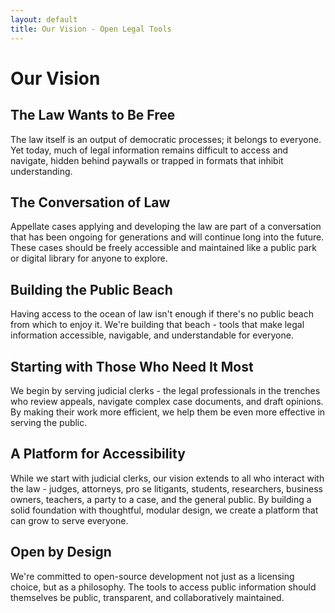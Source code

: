 ```yaml
---
layout: default
title: Our Vision - Open Legal Tools
---
```


# Our Vision

## The Law Wants to Be Free

The law itself is an output of democratic processes; it belongs to everyone. Yet today, much of legal information remains difficult to access and navigate, hidden behind paywalls or trapped in formats that inhibit understanding.

## The Conversation of Law

Appellate cases applying and developing the law are part of a conversation that has been ongoing for generations and will continue long into the future. These cases should be freely accessible and maintained like a public park or digital library for anyone to explore.

## Building the Public Beach

Having access to the ocean of law isn't enough if there's no public beach from which to enjoy it. We're building that beach - tools that make legal information accessible, navigable, and understandable for everyone.

## Starting with Those Who Need It Most

We begin by serving judicial clerks - the legal professionals in the trenches who review appeals, navigate complex case documents, and draft opinions. By making their work more efficient, we help them be even more effective in serving the public.

## A Platform for Accessibility

While we start with judicial clerks, our vision extends to all who interact with the law - judges, attorneys, pro se litigants, students, researchers, business owners, teachers, a party to a case, and the general public. By building a solid foundation with thoughtful, modular design, we create a platform that can grow to serve everyone.

## Open by Design

We're committed to open-source development not just as a licensing choice, but as a philosophy. The tools to access public information should themselves be public, transparent, and collaboratively maintained.